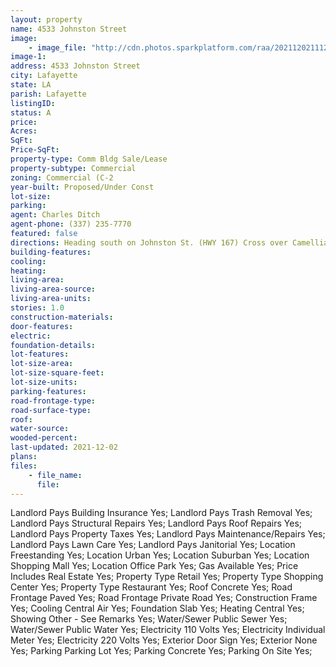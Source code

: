 ```yaml
---
layout: property
name: 4533 Johnston Street 
image:
    - image_file: "http://cdn.photos.sparkplatform.com/raa/20211202111258994293000000.jpg"
image-1:
address: 4533 Johnston Street 
city: Lafayette
state: LA
parish: Lafayette
listingID: 
status: A
price: 
Acres: 
SqFt: 
Price-SqFt: 
property-type: Comm Bldg Sale/Lease
property-subtype: Commercial
zoning: Commercial (C-2
year-built: Proposed/Under Const
lot-size: 
parking: 
agent: Charles Ditch
agent-phone: (337) 235-7770
featured: false
directions: Heading south on Johnston St. (HWY 167) Cross over Camellia BLVD and The Forum will be on your left.
building-features: 
cooling: 
heating: 
living-area: 
living-area-source: 
living-area-units: 
stories: 1.0
construction-materials: 
door-features: 
electric: 
foundation-details: 
lot-features: 
lot-size-area: 
lot-size-square-feet: 
lot-size-units: 
parking-features: 
road-frontage-type: 
road-surface-type: 
roof: 
water-source: 
wooded-percent: 
last-updated: 2021-12-02
plans: 
files:
    - file_name:
      file:
---
```

Landlord Pays	Building Insurance	Yes;
Landlord Pays	Trash Removal	Yes;
Landlord Pays	Structural Repairs	Yes;
Landlord Pays	Roof Repairs	Yes;
Landlord Pays	Property Taxes	Yes;
Landlord Pays	Maintenance/Repairs	Yes;
Landlord Pays	Lawn Care	Yes;
Landlord Pays	Janitorial	Yes;
Location	Freestanding	Yes;
Location	Urban	Yes;
Location	Suburban	Yes;
Location	Shopping Mall	Yes;
Location	Office Park	Yes;
Gas	Available	Yes;
Price Includes	Real Estate	Yes;
Property Type	Retail	Yes;
Property Type	Shopping Center	Yes;
Property Type	Restaurant	Yes;
Roof	Concrete	Yes;
Road Frontage	Paved	Yes;
Road Frontage	Private Road	Yes;
Construction	Frame	Yes;
Cooling	Central Air	Yes;
Foundation	Slab	Yes;
Heating	Central	Yes;
Showing	Other - See Remarks	Yes;
Water/Sewer	Public Sewer	Yes;
Water/Sewer	Public Water	Yes;
Electricity	110 Volts	Yes;
Electricity	Individual Meter	Yes;
Electricity	220 Volts	Yes;
Exterior	Door Sign	Yes;
Exterior	None	Yes;
Parking	Parking Lot	Yes;
Parking	Concrete	Yes;
Parking	On Site	Yes;

